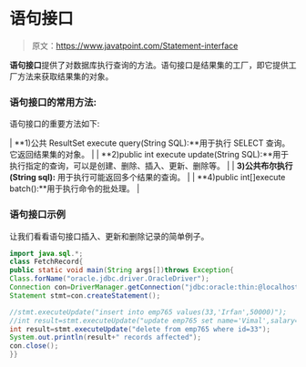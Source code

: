 # 语句接口

> 原文：<https://www.javatpoint.com/Statement-interface>

**语句接口**提供了对数据库执行查询的方法。语句接口是结果集的工厂，即它提供工厂方法来获取结果集的对象。

### 语句接口的常用方法:

语句接口的重要方法如下:

| **1)公共 ResultSet execute query(String SQL):**用于执行 SELECT 查询。它返回结果集的对象。 |
| **2)public int execute update(String SQL):**用于执行指定的查询，可以是创建、删除、插入、更新、删除等。 |
| **3)公共布尔执行(String sql):** 用于执行可能返回多个结果的查询。 |
| **4)public int[]execute batch():**用于执行命令的批处理。 |

### 语句接口示例

让我们看看语句接口插入、更新和删除记录的简单例子。

```java
import java.sql.*;
class FetchRecord{
public static void main(String args[])throws Exception{
Class.forName("oracle.jdbc.driver.OracleDriver");
Connection con=DriverManager.getConnection("jdbc:oracle:thin:@localhost:1521:xe","system","oracle");
Statement stmt=con.createStatement();

//stmt.executeUpdate("insert into emp765 values(33,'Irfan',50000)");
//int result=stmt.executeUpdate("update emp765 set name='Vimal',salary=10000 where id=33");
int result=stmt.executeUpdate("delete from emp765 where id=33");
System.out.println(result+" records affected");
con.close();
}}

```